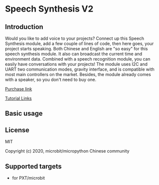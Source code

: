 
# Speech Synthesis V2

## Introduction

Would you like to add voice to your projects? Connect up this Speech Synthesis module, add a few couple of lines of code, then here goes, your project starts speaking. Both Chinese and English are "so easy" for this speech synthesis module. It also can broadcast the current time and environment data. Combined with a speech recognition module, you can easily have conversations with your projects! The module uses I2C and UART two communication modes, gravity interface, and is compatible with most main controllers on the market. Besides, the module already comes with a speaker, so you don't need to buy one.

[Purchase link](https://www.dfrobot.com/product-2234.html)

[Tutorial Links](https://wiki.dfrobot.com/Gravity_Speech_Synthesis_Module_V2_SKU_DFR0760)


## Basic usage


## License

MIT

Copyright (c) 2020, microbit/micropython Chinese community  

## Supported targets

* for PXT/microbit
